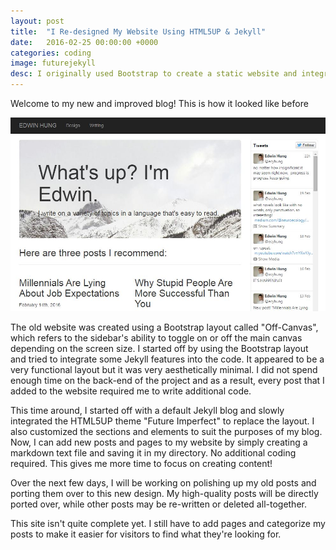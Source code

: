 ```yaml
---
layout: post
title:  "I Re-designed My Website Using HTML5UP & Jekyll"
date:   2016-02-25 00:00:00 +0000
categories: coding
image: futurejekyll
desc: I originally used Bootstrap to create a static website and integrated a few Jekyll features into the code. This time around, I've created a fully functional Jekyll blog with the HTML5UP theme "Future Imperfect".
---
```

Welcome to my new and improved blog! This is how it looked like before

<img src="images/firstsite.JPG"/>

The old website was created using a Bootstrap layout called "Off-Canvas", which refers to the sidebar's ability to toggle on or off the main canvas depending on the screen size. I started off by using the Bootstrap layout and tried to integrate some Jekyll features into the code. It appeared to be a very functional layout but it was very aesthetically minimal. I did not spend enough time on the back-end of the project and as a result, every post that I added to the website required me to write additional code.

This time around, I started off with a default Jekyll blog and slowly integrated the HTML5UP theme "Future Imperfect" to replace the layout. I also customized the sections and elements to suit the purposes of my blog. Now, I can add new posts and pages to my website by simply creating a markdown text file and saving it in my directory. No additional coding required. This gives me more time to focus on creating content!

Over the next few days, I will be working on polishing up my old posts and porting them over to this new design. My high-quality posts will be directly ported over, while other posts may be re-written or deleted all-together.

This site isn't quite complete yet. I still have to add pages and categorize my posts to make it easier for visitors to find what they're looking for.